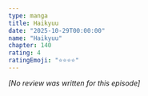```yaml
---
type: manga
title: Haikyuu
date: "2025-10-29T00:00:00"
name: "Haikyuu"
chapter: 140
rating: 4
ratingEmoji: "⭐️⭐️⭐️⭐️"
---
```


_[No review was written for this episode]_